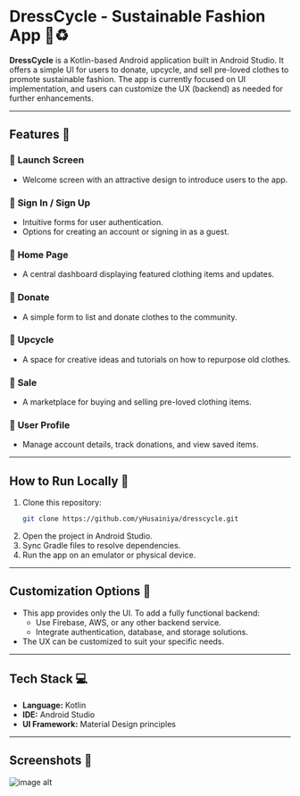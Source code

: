 # DressCycle - Sustainable Fashion App 👗♻️

**DressCycle** is a Kotlin-based Android application built in Android Studio. It offers a simple UI for users to donate, upcycle, and sell pre-loved clothes to promote sustainable fashion. The app is currently focused on UI implementation, and users can customize the UX (backend) as needed for further enhancements.

---

## Features 🌟

### 🌟 **Launch Screen**
- Welcome screen with an attractive design to introduce users to the app.

### 🌟 **Sign In / Sign Up**
- Intuitive forms for user authentication.
- Options for creating an account or signing in as a guest.

### 🌟 **Home Page**
- A central dashboard displaying featured clothing items and updates.

### 🌟 **Donate**
- A simple form to list and donate clothes to the community.

### 🌟 **Upcycle**
- A space for creative ideas and tutorials on how to repurpose old clothes.

### 🌟 **Sale**
- A marketplace for buying and selling pre-loved clothing items.

### 🌟 **User Profile**
- Manage account details, track donations, and view saved items.

---

## How to Run Locally 🚀

1. Clone this repository:
   ```bash
   git clone https://github.com/yHusainiya/dresscycle.git
   ```
2. Open the project in Android Studio.
3. Sync Gradle files to resolve dependencies.
4. Run the app on an emulator or physical device.

---

## Customization Options 🔧
- This app provides only the UI. To add a fully functional backend:
  - Use Firebase, AWS, or any other backend service.
  - Integrate authentication, database, and storage solutions.
- The UX can be customized to suit your specific needs.

---

## Tech Stack 💻

- **Language:** Kotlin
- **IDE:** Android Studio
- **UI Framework:** Material Design principles

---

## Screenshots 📸
![image alt](https://github.com/Husainiya/DressCycle-Kotlin/tree/aa5f30734a39622acee881d23f81f09ef35f2d27/Screenshots)


